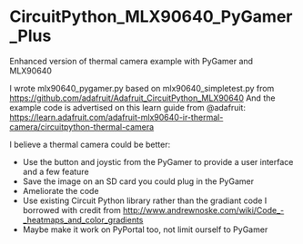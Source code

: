# CircuitPython_MLX90640_PyGamer_Plus
Enhanced version of thermal camera example with PyGamer and MLX90640


I wrote mlx90640_pygamer.py based on mlx90640_simpletest.py from https://github.com/adafruit/Adafruit_CircuitPython_MLX90640
And the example code is advertised on this learn guide from @adafruit: https://learn.adafruit.com/adafruit-mlx90640-ir-thermal-camera/circuitpython-thermal-camera

I believe a thermal camera could be better:
* Use the button and joystic from the PyGamer to provide a user interface and a few feature
* Save the image on an SD card you could plug in the PyGamer
* Ameliorate the code
* Use existing Circuit Python library rather than the gradiant code I borrowed with credit from http://www.andrewnoske.com/wiki/Code_-_heatmaps_and_color_gradients
* Maybe make it work on PyPortal too, not limit ourself to PyGamer

